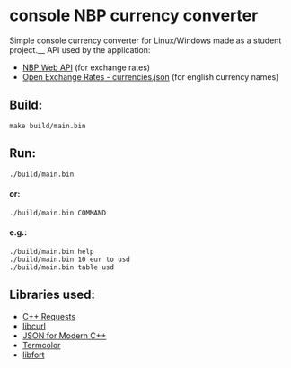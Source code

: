 # console NBP currency converter

Simple console currency converter for Linux/Windows made as a student project.__
API used by the application:

- [NBP Web API](http://api.nbp.pl/) (for exchange rates)
- [Open Exchange Rates - currencies.json](https://docs.openexchangerates.org/docs/currencies-json) (for english currency names)

## Build:

```
make build/main.bin
```

## Run:

```
./build/main.bin
```

#### or:

```
./build/main.bin COMMAND
```

#### e.g.:

```
./build/main.bin help
./build/main.bin 10 eur to usd
./build/main.bin table usd
```

## Libraries used:

- [C++ Requests](https://github.com/whoshuu/cpr)
- [libcurl](https://curl.se/libcurl/)
- [JSON for Modern C++](https://github.com/nlohmann/json)
- [Termcolor](https://github.com/ikalnytskyi/termcolor)
- [libfort](https://github.com/seleznevae/libfort)
